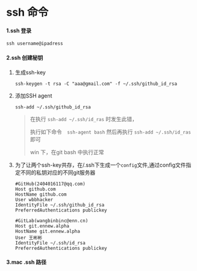 # ssh 命令

#### 1.ssh 登录

`ssh username@ipadress`

#### 2.ssh 创建秘钥

1. 生成ssh-key

   `ssh-keygen -t rsa -C "aaa@gmail.com" -f ~/.ssh/github_id_rsa`

2. 添加SSH agent

   `ssh-add ~/.ssh/github_id_rsa`

   > 在执行 `ssh-add ~/.ssh/id_ras` 时发生此错，
   >
   > 执行如下命令　`ssh-agent bash`
   > 然后再执行 `ssh-add ~/.ssh/id_ras` 即可
   >
   > win 下，在git bash 中执行正常

3. 为了让两个ssh-key共存，在/.ssh下生成一个`config`文件,通过config文件指定不同的私钥对应的不同git服务器

   ```
   #GitHub(2404016117@qq.com)
   Host github.com
   HostName github.com
   User wbbhacker
   IdentityFile ~/.ssh/github_id_rsa 
   PreferredAuthentications publickey
   
   #GitLab(wangbinbinc@enn.cn)
   Host git.ennew.alpha
   HostName git.ennew.alpha
   User 王彬彬
   IdentityFile ~/.ssh/id_rsa
   PreferredAuthentications publickey
   ```

#### 3.mac .ssh 路径





